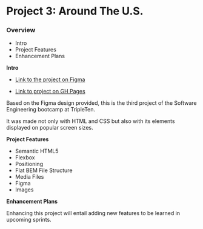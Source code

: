 # Project 3: Around The U.S.

### Overview

- Intro
- Project Features
- Enhancement Plans

**Intro**

- [Link to the project on Figma](https://www.figma.com/file/ii4xxsJ0ghevUOcssTlHZv/Sprint-3%3A-Around-the-US?node-id=0%3A1)

- [Link to project on GH Pages](https://aralmariv1207.github.io/se_project_aroundtheus/)

Based on the Figma design provided, this is the third project of the Software Engineering bootcamp at TripleTen.

It was made not only with HTML and CSS but also with its elements displayed on popular screen sizes.

**Project Features**

- Semantic HTML5
- Flexbox
- Positioning
- Flat BEM File Structure
- Media Files
- Figma
- Images

**Enhancement Plans**

Enhancing this project will entail adding new features to be learned in upcoming sprints.
